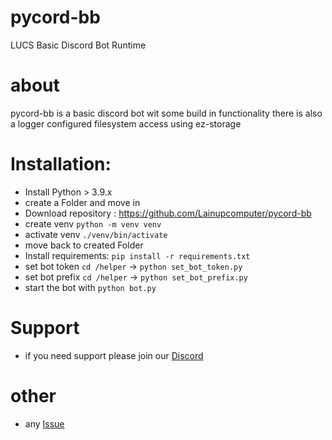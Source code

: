 # pycord-bb
LUCS Basic Discord Bot Runtime 


# about 
pycord-bb is a basic discord bot wit some build in functionality
there is also a logger configured 
filesystem access using ez-storage


# **Installation:**
- Install Python > 3.9.x 
- create a Folder and move in 
- Download repository :  https://github.com/Lainupcomputer/pycord-bb
- create venv ```python -m venv venv```
- activate venv ```./venv/bin/activate```
- move back to created Folder
- Install requirements: ```pip install -r requirements.txt```
- set bot token ```cd /helper``` -> ```python set_bot_token.py```
- set bot prefix ```cd /helper``` -> ```python set_bot_prefix.py```
- start the bot with ```python bot.py```


# Support
- if you need support please join our [Discord](https://discord.gg/aYD4sewxyb)


# other
- any [Issue](https://github.com/Lainupcomputer/pycord-bb/issues/new)
 